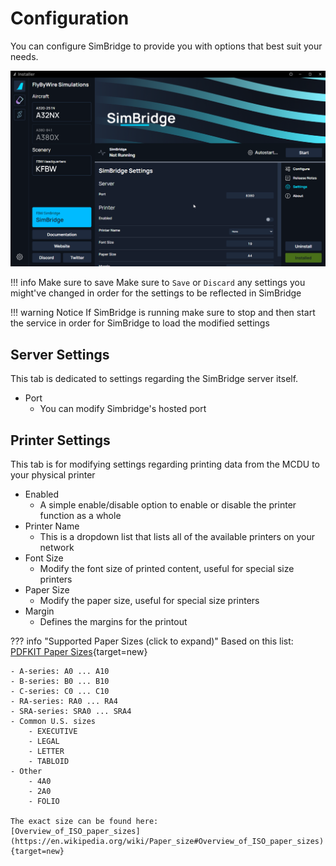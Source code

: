 <link rel="stylesheet" href="../../stylesheets/web-mcdu.css">

# Configuration
You can configure SimBridge to provide you with options that best suit your needs.

![configuration](assets/simbridge/simbrideg_config.png)

!!! info Make sure to save
    Make sure to `Save` or `Discard` any settings you might've changed in order for the settings to be reflected in SimBridge

!!! warning Notice 
    If SimBridge is running make sure to stop and then start the service in order for SimBridge to load the modified settings

## Server Settings
This tab is dedicated to settings regarding the SimBridge server itself.

- Port
  - You can modify Simbridge's hosted port

## Printer Settings
This tab is for modifying settings regarding printing data from the MCDU to your physical printer
- Enabled
  - A simple enable/disable option to enable or disable the printer function as a whole
- Printer Name
  - This is a dropdown list that lists all of the available printers on your network
-  Font Size
   - Modify the font size of printed content, useful for special size printers
 - Paper Size
   - Modify the paper size, useful for special size printers
-  Margin
   -  Defines the margins for the printout

??? info "Supported Paper Sizes (click to expand)"
    Based on this list: [PDFKIT Paper Sizes](https://pdfkit.org/docs/paper_sizes.html){target=new}

    - A-series: A0 ... A10
    - B-series: B0 ... B10
    - C-series: C0 ... C10
    - RA-series: RA0 ... RA4
    - SRA-series: SRA0 ... SRA4
    - Common U.S. sizes
        - EXECUTIVE
        - LEGAL
        - LETTER
        - TABLOID
    - Other
        - 4A0
        - 2A0
        - FOLIO

    The exact size can be found here:
    [Overview_of_ISO_paper_sizes](https://en.wikipedia.org/wiki/Paper_size#Overview_of_ISO_paper_sizes){target=new}